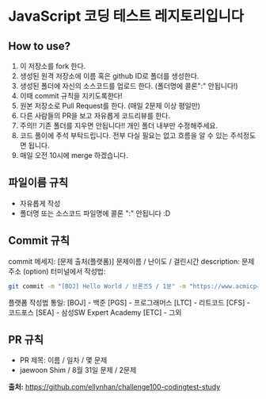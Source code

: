 # JavaScript 코딩 테스트 레지토리입니다

## How to use?

1. 이 저장소를 fork 한다.
2. 생성된 원격 저장소에 이름 혹은 github ID로 폴더를 생성한다.
3. 생성된 폴더에 자신의 소스코드를 업로드 한다. (폴더명에 콜론":" 안됩니다!)
4. 이때 commit 규칙을 지키도록한다!
5. 원본 저장소로 Pull Request를 한다. (매일 2문제 이상 평일만)
6. 다른 사람들의 PR을 보고 자유롭게 코드리뷰를 한다.
7. 주의!! 기존 폴더를 지우면 안됩니다!! 개인 폴더 내부만 수정해주세요.
8. 코드 풀이에 주석 부탁드립니다. 전부 다실 필요는 없고 흐름을 알 수 있는 주석정도면 됩니다.
9. 매일 오전 10시에 merge 하겠습니다.

## 파일이름 규칙

- 자유롭게 작성
- 폴더명 또는 소스코드 파일명에 콜론 ":" 안됩니다 :D

## Commit 규칙

commit 메세지: [문제 출처(플랫폼)] 문제이름 / 난이도 / 걸린시간
description: 문제 주소 (option)
터미널에서 작성법:

```bash
git commit -m "[BOJ] Hello World / 브론즈5 / 1분" -m "https://www.acmicpc.net/problem/2557"
```

플랫폼 작성법 통일:
[BOJ] - 백준
[PGS] - 프로그래머스
[LTC] - 리트코드
[CFS] - 코드포스
[SEA] - 삼성SW Expert Academy
[ETC] - 그외

## PR 규칙

- PR 제목: 이름 / 일차 / 몇 문제
- jaewoon Shim / 8월 31일 문제 / 2문제

**출처:** <https://github.com/ellynhan/challenge100-codingtest-study>
